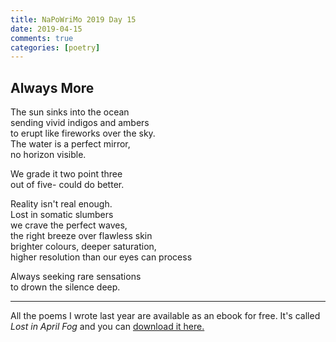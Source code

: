```yaml
---  
title: NaPoWriMo 2019 Day 15  
date: 2019-04-15
comments: true  
categories: [poetry] 
---  
```

  
<h2>Always More</h2>  
<!-- /wp:heading -->  

  
<p>The sun sinks into the ocean<br />sending vivid indigos and ambers<br />to erupt like fireworks over the sky.<br />The water is a perfect mirror,<br />no horizon visible.</p>  


  
<p>We grade it two point three<br />out of five- could do better.</p>  


  
<p>Reality isn't real enough.<br />Lost in somatic slumbers<br />we crave the perfect waves,<br />the right breeze over flawless skin<br />brighter colours, deeper saturation,<br />higher resolution than our eyes can process</p>  


  
<p>Always seeking rare sensations<br />to drown the silence deep.</p>  

<hr> 
<p>All the poems I wrote last year are available as an ebook for free. It's called <em>Lost in April Fog </em>and you can <a href="/aprilfog/">download it here. </a></p>  

